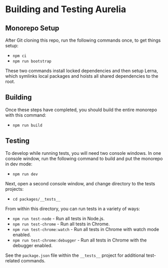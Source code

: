 # Building and Testing Aurelia

## Monorepo Setup

After Git cloning this repo, run the following commands once, to get things setup:

* `npm ci`
* `npm run bootstrap`

These two commands install locked dependencies and then setup Lerna, which symlinks local packages and hoists all shared dependencies to the root.

## Building

Once these steps have completed, you should build the entire monorepo with this command:

* `npm run build`

## Testing

To develop while running tests, you will need two console windows. In one console window, run the following command to build and put the monorepo in dev mode:

* `npm run dev`

Next, open a second console window, and change directory to the tests projects:

* `cd packages/__tests__`

From within this directory, you can run tests in a variety of ways:

* `npm run test-node` - Run all tests in Node.js.
* `npm run test-chrome` - Run all tests in Chrome.
* `npm run test-chrome:watch` - Run all tests in Chrome with watch mode enabled.
* `npm run test-chrome:debugger` - Run all tests in Chrome with the debugger enabled.

See the `package.json` file within the `__tests__` project for additional test-related commands.
